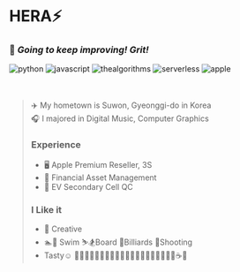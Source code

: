 # HERA⚡️

### 🌱  *Going to keep improving!  Grit!*  


![python](https://img.shields.io/badge/python-3776AB?style=plastic&logo=Python&logoColor=white)      ![javascript](https://img.shields.io/badge/JS-➤➣➣➣➣-F7DF1E?style=plastic&logo=javascript&logoColor=white)       ![thealgorithms](https://img.shields.io/badge/AI-➤➣➣➣➣-813588?style=plastic&logo=thealgorithms&logoColor=white)       ![serverless](https://img.shields.io/badge/Server-➤➣➣➣➣-64BC4B?style=plastic&logo=serverless&logoColor=white)      ![apple](https://img.shields.io/badge/ios-➤➣➣➣➣-E8E8E8?style=plastic&logo=apple&logoColor=white)  
<br>
<br>
> ✈️ My hometown is Suwon, Gyeonggi-do in Korea  
> 🎧 I majored in Digital Music, Computer Graphics
>
> ### Experience
> - 🖥 ️Apple Premium Reseller, 3S
> - 🏦 Financial Asset Management
> - 🚗 EV Secondary Cell QC
>
> ### I Like it
> - 🦄 Creative
> - 🏊🤿 Swim ⛷️🏂Board 🎱Billiards 🔫Shooting
> - Tasty☺️ 🥐🧀🍳🥩🍖🍔🍕🍝🍜🍤🥟🍲🍧🍨🍦🧁🍰🍮🍫🍪☕️🍹
